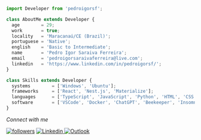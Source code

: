 ```js
import Developer from 'pedroigorsf';

class AboutMe extends Developer {
  age        = 29;
  work       = true;
  locality   = 'Maracanaú/CE (Brazil)';
  portuguese = 'Native';
  english    = 'Basic to Intermediate';
  name       = 'Pedro Igor Saraiva Ferreira';
  email      = 'pedroigorsaraivaferreira@live.com';
  linkedin   = 'https://www.linkedin.com/in/pedroigorsf/';
}

class Skills extends Developer {
  systems        = ['Windows', 'Ubuntu'];
  frameworks     = ['React', 'Nest.js', 'Materialize'];
  languages      = ['TypeScript', 'JavaScript', 'Python', 'HTML', 'CSS', 'C#', 'SQL'];
  software       = ['VSCode', 'Docker', 'ChatGPT', 'Beekeeper', 'Insomnia', 'Discord'];
}

```

*Connect with me*
 <div align="center"  class="icons-social" style="margin-left: 10px;">
</div>


<a href="https://github.com/pedroigorsf?tab=followers">
<img alt="followers" title="Follow me on Github" src="https://custom-icon-badges.herokuapp.com/github/followers/pedroigorsf?color=236ad3&labelColor=1155ba&style=for-the-badge&logo=person-add&label=Follow&logoColor=white"/></a>

<a href="https://www.linkedin.com/in/pisf/">  
<img src="https://img.shields.io/badge/LinkedIn-0077B5?style=for-the-badge&logo=linkedin&logoColor=white" alt="Linkedin">
</a>

<a href="mailto:pedroigorsaraivaferreira@live.com">
<img src="https://img.shields.io/badge/Microsoft_Outlook-0078D4?style=for-the-badge&logo=microsoft-outlook&logoColor=white" alt="Outlook">
</a>
<samp/>
